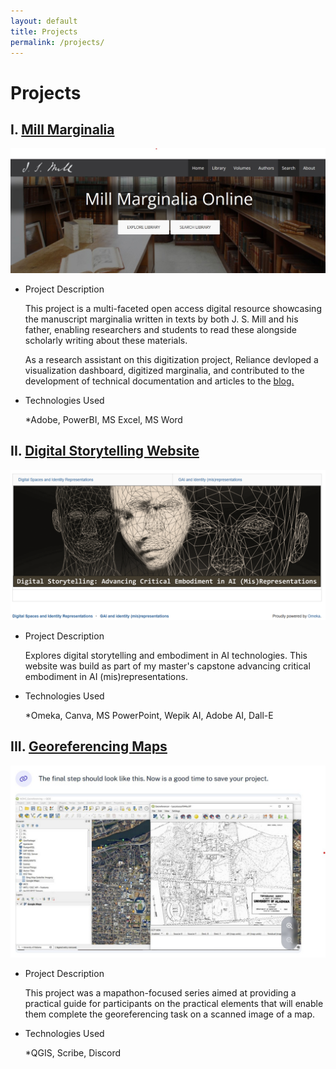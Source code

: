 ```yaml
---
layout: default
title: Projects
permalink: /projects/
---
```


# Projects

## I. <a href="https://millmarginalia.org/">Mill Marginalia</a>

![featured-image](/assets/mill-marginalia.jpg)
- Project Description
  <p>  This project is a multi-faceted open access digital resource showcasing the manuscript marginalia written in texts by both J. S. Mill and his father, enabling researchers and students to read these alongside scholarly writing about these materials.</p>
  <p> As a research assistant on this digitization project, Reliance devloped a visualization dashboard, digitized marginalia, and contributed to the development of technical documentation and articles to the <a href= "https://blog.millmarginalia.org/">blog.</a>
  </p>
  
- Technologies Used
  <p>*Adobe, PowerBI, MS Excel, MS Word</p>

## II. <a href="https://criticaldigitalliteracies.omeka.net/">Digital Storytelling Website</a>

![featured-image](/assets/cdl.omeka.png)
- Project Description
    <p> Explores digital storytelling and embodiment in AI technologies. This website was build as part of my master's capstone advancing critical embodiment in AI (mis)representations.</p>
- Technologies Used
  <p>*Omeka, Canva, MS PowerPoint, Wepik AI, Adobe AI, Dall-E

## III. <a href="https://adhc.lib.ua.edu/mapathon-day-02-georeferencing-maps-in-qgis/">Georeferencing Maps</a>

![featured-image](/assets/georeferencing.jpg)
- Project Description
    <p>This project was a mapathon-focused series aimed at providing a practical guide for participants on the practical elements that will enable them complete the georeferencing task on a scanned image of a map.</p>
- Technologies Used
    <p>*QGIS, Scribe, Discord</p>